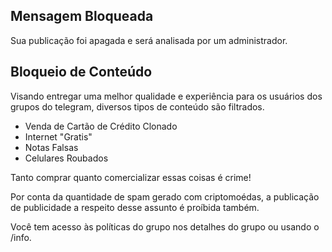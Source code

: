 ## Mensagem Bloqueada

Sua publicação foi apagada e será analisada por um administrador.

## Bloqueio de Conteúdo

Visando entregar uma melhor qualidade e experiência para os usuários dos grupos do telegram, diversos tipos de conteúdo são filtrados.

* Venda de Cartão de Crédito Clonado
* Internet "Gratis"
* Notas Falsas
* Celulares Roubados

Tanto comprar quanto comercializar essas coisas é crime!

Por conta da quantidade de spam gerado com criptomoédas, a publicação de publicidade a respeito desse assunto é proíbida também.

Você tem acesso às políticas do grupo nos detalhes do grupo ou usando o /info.
